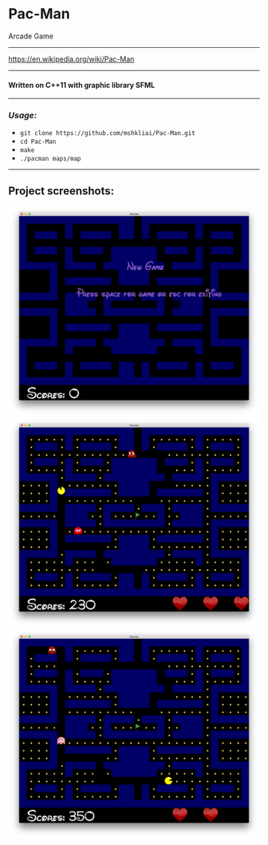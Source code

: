 # Pac-Man
Arcade Game
***
<https://en.wikipedia.org/wiki/Pac-Man>

***

#### Written on C++11 with graphic library SFML

***
### ***Usage:***

* `git clone https://github.com/mshkliai/Pac-Man.git`
* `cd Pac-Man`
* `make`
* `./pacman maps/map`

***
## Project screenshots:

![a:](https://github.com/mshkliai/Pac-Man/raw/master/screenshots/scr1.png)
![a:](https://github.com/mshkliai/Pac-Man/raw/master/screenshots/scr2.png)
![a:](https://github.com/mshkliai/Pac-Man/raw/master/screenshots/scr3.png)
